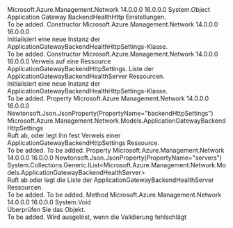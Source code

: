 <Type Name="ApplicationGatewayBackendHealthHttpSettings" FullName="Microsoft.Azure.Management.Network.Models.ApplicationGatewayBackendHealthHttpSettings">
  <TypeSignature Language="C#" Value="public class ApplicationGatewayBackendHealthHttpSettings" />
  <TypeSignature Language="ILAsm" Value=".class public auto ansi beforefieldinit ApplicationGatewayBackendHealthHttpSettings extends System.Object" />
  <TypeSignature Language="DocId" Value="T:Microsoft.Azure.Management.Network.Models.ApplicationGatewayBackendHealthHttpSettings" />
  <TypeSignature Language="VB.NET" Value="Public Class ApplicationGatewayBackendHealthHttpSettings" />
  <TypeSignature Language="F#" Value="type ApplicationGatewayBackendHealthHttpSettings = class" />
  <AssemblyInfo>
    <AssemblyName>Microsoft.Azure.Management.Network</AssemblyName>
    <AssemblyVersion>14.0.0.0</AssemblyVersion>
    <AssemblyVersion>16.0.0.0</AssemblyVersion>
  </AssemblyInfo>
  <Base>
    <BaseTypeName>System.Object</BaseTypeName>
  </Base>
  <Interfaces />
  <Docs>
    <summary>
            Application Gateway BackendHealthHttp Einstellungen.
            </summary>
    <remarks>To be added.</remarks>
  </Docs>
  <Members>
    <Member MemberName=".ctor">
      <MemberSignature Language="C#" Value="public ApplicationGatewayBackendHealthHttpSettings ();" />
      <MemberSignature Language="ILAsm" Value=".method public hidebysig specialname rtspecialname instance void .ctor() cil managed" />
      <MemberSignature Language="DocId" Value="M:Microsoft.Azure.Management.Network.Models.ApplicationGatewayBackendHealthHttpSettings.#ctor" />
      <MemberSignature Language="VB.NET" Value="Public Sub New ()" />
      <MemberType>Constructor</MemberType>
      <AssemblyInfo>
        <AssemblyName>Microsoft.Azure.Management.Network</AssemblyName>
        <AssemblyVersion>14.0.0.0</AssemblyVersion>
        <AssemblyVersion>16.0.0.0</AssemblyVersion>
      </AssemblyInfo>
      <Parameters />
      <Docs>
        <summary>
            Initialisiert eine neue Instanz der ApplicationGatewayBackendHealthHttpSettings-Klasse.
            </summary>
        <remarks>To be added.</remarks>
      </Docs>
    </Member>
    <Member MemberName=".ctor">
      <MemberSignature Language="C#" Value="public ApplicationGatewayBackendHealthHttpSettings (Microsoft.Azure.Management.Network.Models.ApplicationGatewayBackendHttpSettings backendHttpSettings = null, System.Collections.Generic.IList&lt;Microsoft.Azure.Management.Network.Models.ApplicationGatewayBackendHealthServer&gt; servers = null);" />
      <MemberSignature Language="ILAsm" Value=".method public hidebysig specialname rtspecialname instance void .ctor(class Microsoft.Azure.Management.Network.Models.ApplicationGatewayBackendHttpSettings backendHttpSettings, class System.Collections.Generic.IList`1&lt;class Microsoft.Azure.Management.Network.Models.ApplicationGatewayBackendHealthServer&gt; servers) cil managed" />
      <MemberSignature Language="DocId" Value="M:Microsoft.Azure.Management.Network.Models.ApplicationGatewayBackendHealthHttpSettings.#ctor(Microsoft.Azure.Management.Network.Models.ApplicationGatewayBackendHttpSettings,System.Collections.Generic.IList{Microsoft.Azure.Management.Network.Models.ApplicationGatewayBackendHealthServer})" />
      <MemberSignature Language="VB.NET" Value="Public Sub New (Optional backendHttpSettings As ApplicationGatewayBackendHttpSettings = null, Optional servers As IList(Of ApplicationGatewayBackendHealthServer) = null)" />
      <MemberSignature Language="F#" Value="new Microsoft.Azure.Management.Network.Models.ApplicationGatewayBackendHealthHttpSettings : Microsoft.Azure.Management.Network.Models.ApplicationGatewayBackendHttpSettings * System.Collections.Generic.IList&lt;Microsoft.Azure.Management.Network.Models.ApplicationGatewayBackendHealthServer&gt; -&gt; Microsoft.Azure.Management.Network.Models.ApplicationGatewayBackendHealthHttpSettings" Usage="new Microsoft.Azure.Management.Network.Models.ApplicationGatewayBackendHealthHttpSettings (backendHttpSettings, servers)" />
      <MemberType>Constructor</MemberType>
      <AssemblyInfo>
        <AssemblyName>Microsoft.Azure.Management.Network</AssemblyName>
        <AssemblyVersion>14.0.0.0</AssemblyVersion>
        <AssemblyVersion>16.0.0.0</AssemblyVersion>
      </AssemblyInfo>
      <Parameters>
        <Parameter Name="backendHttpSettings" Type="Microsoft.Azure.Management.Network.Models.ApplicationGatewayBackendHttpSettings" />
        <Parameter Name="servers" Type="System.Collections.Generic.IList&lt;Microsoft.Azure.Management.Network.Models.ApplicationGatewayBackendHealthServer&gt;" />
      </Parameters>
      <Docs>
        <param name="backendHttpSettings">Verweis auf eine Ressource ApplicationGatewayBackendHttpSettings.</param>
        <param name="servers">Liste der ApplicationGatewayBackendHealthServer Ressourcen.</param>
        <summary>
            Initialisiert eine neue Instanz der ApplicationGatewayBackendHealthHttpSettings-Klasse.
            </summary>
        <remarks>To be added.</remarks>
      </Docs>
    </Member>
    <Member MemberName="BackendHttpSettings">
      <MemberSignature Language="C#" Value="public Microsoft.Azure.Management.Network.Models.ApplicationGatewayBackendHttpSettings BackendHttpSettings { get; set; }" />
      <MemberSignature Language="ILAsm" Value=".property instance class Microsoft.Azure.Management.Network.Models.ApplicationGatewayBackendHttpSettings BackendHttpSettings" />
      <MemberSignature Language="DocId" Value="P:Microsoft.Azure.Management.Network.Models.ApplicationGatewayBackendHealthHttpSettings.BackendHttpSettings" />
      <MemberSignature Language="VB.NET" Value="Public Property BackendHttpSettings As ApplicationGatewayBackendHttpSettings" />
      <MemberSignature Language="F#" Value="member this.BackendHttpSettings : Microsoft.Azure.Management.Network.Models.ApplicationGatewayBackendHttpSettings with get, set" Usage="Microsoft.Azure.Management.Network.Models.ApplicationGatewayBackendHealthHttpSettings.BackendHttpSettings" />
      <MemberType>Property</MemberType>
      <AssemblyInfo>
        <AssemblyName>Microsoft.Azure.Management.Network</AssemblyName>
        <AssemblyVersion>14.0.0.0</AssemblyVersion>
        <AssemblyVersion>16.0.0.0</AssemblyVersion>
      </AssemblyInfo>
      <Attributes>
        <Attribute>
          <AttributeName>Newtonsoft.Json.JsonProperty(PropertyName="backendHttpSettings")</AttributeName>
        </Attribute>
      </Attributes>
      <ReturnValue>
        <ReturnType>Microsoft.Azure.Management.Network.Models.ApplicationGatewayBackendHttpSettings</ReturnType>
      </ReturnValue>
      <Docs>
        <summary>
            Ruft ab, oder legt ihn fest Verweis einer ApplicationGatewayBackendHttpSettings Ressource.
            </summary>
        <value>To be added.</value>
        <remarks>To be added.</remarks>
      </Docs>
    </Member>
    <Member MemberName="Servers">
      <MemberSignature Language="C#" Value="public System.Collections.Generic.IList&lt;Microsoft.Azure.Management.Network.Models.ApplicationGatewayBackendHealthServer&gt; Servers { get; set; }" />
      <MemberSignature Language="ILAsm" Value=".property instance class System.Collections.Generic.IList`1&lt;class Microsoft.Azure.Management.Network.Models.ApplicationGatewayBackendHealthServer&gt; Servers" />
      <MemberSignature Language="DocId" Value="P:Microsoft.Azure.Management.Network.Models.ApplicationGatewayBackendHealthHttpSettings.Servers" />
      <MemberSignature Language="VB.NET" Value="Public Property Servers As IList(Of ApplicationGatewayBackendHealthServer)" />
      <MemberSignature Language="F#" Value="member this.Servers : System.Collections.Generic.IList&lt;Microsoft.Azure.Management.Network.Models.ApplicationGatewayBackendHealthServer&gt; with get, set" Usage="Microsoft.Azure.Management.Network.Models.ApplicationGatewayBackendHealthHttpSettings.Servers" />
      <MemberType>Property</MemberType>
      <AssemblyInfo>
        <AssemblyName>Microsoft.Azure.Management.Network</AssemblyName>
        <AssemblyVersion>14.0.0.0</AssemblyVersion>
        <AssemblyVersion>16.0.0.0</AssemblyVersion>
      </AssemblyInfo>
      <Attributes>
        <Attribute>
          <AttributeName>Newtonsoft.Json.JsonProperty(PropertyName="servers")</AttributeName>
        </Attribute>
      </Attributes>
      <ReturnValue>
        <ReturnType>System.Collections.Generic.IList&lt;Microsoft.Azure.Management.Network.Models.ApplicationGatewayBackendHealthServer&gt;</ReturnType>
      </ReturnValue>
      <Docs>
        <summary>
            Ruft ab oder legt die Liste der ApplicationGatewayBackendHealthServer Ressourcen.
            </summary>
        <value>To be added.</value>
        <remarks>To be added.</remarks>
      </Docs>
    </Member>
    <Member MemberName="Validate">
      <MemberSignature Language="C#" Value="public virtual void Validate ();" />
      <MemberSignature Language="ILAsm" Value=".method public hidebysig newslot virtual instance void Validate() cil managed" />
      <MemberSignature Language="DocId" Value="M:Microsoft.Azure.Management.Network.Models.ApplicationGatewayBackendHealthHttpSettings.Validate" />
      <MemberSignature Language="VB.NET" Value="Public Overridable Sub Validate ()" />
      <MemberSignature Language="F#" Value="abstract member Validate : unit -&gt; unit&#xA;override this.Validate : unit -&gt; unit" Usage="applicationGatewayBackendHealthHttpSettings.Validate " />
      <MemberType>Method</MemberType>
      <AssemblyInfo>
        <AssemblyName>Microsoft.Azure.Management.Network</AssemblyName>
        <AssemblyVersion>14.0.0.0</AssemblyVersion>
        <AssemblyVersion>16.0.0.0</AssemblyVersion>
      </AssemblyInfo>
      <ReturnValue>
        <ReturnType>System.Void</ReturnType>
      </ReturnValue>
      <Parameters />
      <Docs>
        <summary>
            Überprüfen Sie das Objekt.
            </summary>
        <remarks>To be added.</remarks>
        <exception cref="T:Microsoft.Rest.ValidationException">
            Wird ausgelöst, wenn die Validierung fehlschlägt
            </exception>
      </Docs>
    </Member>
  </Members>
</Type>
